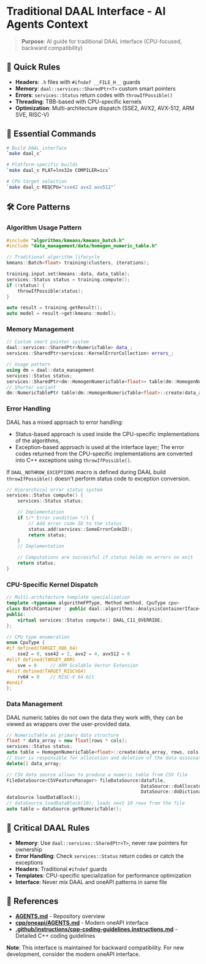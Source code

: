 # Traditional DAAL Interface - AI Agents Context

> **Purpose**: AI guide for traditional DAAL interface (CPU-focused, backward compatibility)

## 🎯 Quick Rules

- **Headers**: `.h` files with `#ifndef __FILE_H__` guards
- **Memory**: `daal::services::SharedPtr<T>` custom smart pointers
- **Errors**: `services::Status` return codes with `throwIfPossible()`
- **Threading**: TBB-based with CPU-specific kernels
- **Optimization**: Multi-architecture dispatch (SSE2, AVX2, AVX-512, ARM SVE, RISC-V)

## 🚀 Essential Commands

```bash
# Build DAAL interface
`make daal_c`

# Platform-specific builds
`make daal_c PLAT=lnx32e COMPILER=icx`

# CPU target selection
`make daal_c REQCPU="sse42 avx2 avx512"`
```

## 🛠️ Core Patterns

### Algorithm Usage Pattern
```cpp
#include "algorithms/kmeans/kmeans_batch.h"
#include "data_management/data/homogen_numeric_table.h"

// Traditional algorithm lifecycle
kmeans::Batch<float> training(clusters, iterations);

training.input.set(kmeans::data, data_table);
services::Status status = training.compute();
if (!status) {
    throwIfPossible(status);
}

auto result = training.getResult();
auto model = result->get(kmeans::model);
```

### Memory Management
```cpp
// Custom smart pointer system
daal::services::SharedPtr<NumericTable> data_;
services::SharedPtr<services::KernelErrorCollection> errors_;

// Usage pattern
using dm = daal::data_management
services::Status status;
services::SharedPtr<dm::HomogenNumericTable<float>> table(dm::HomogenNumericTable<float>::create(data_array, rows, cols, &status));
// Shorter variant
dm::NumericTablePtr table(dm::HomogenNumericTable<float>::create(data_array, rows, cols, &status));
```

### Error Handling

DAAL has a mixed approach to error handling:
- Status-based approach is used inside the CPU-specific implementations of the algorithms,
- Exception-based approach is used at the interface layer; The error codes returned from the  CPU-specific implementations are converted into C++ exceptions using `throwIfPossible()`.

If `DAAL_NOTHROW_EXCEPTIONS` macro is defined during DAAL build `throwIfPossible()` doesn't perform status code to exception conversion.

```cpp
// Hierarchical error status system
services::Status compute() {
    services::Status status;

    // Implementation
    if (/* Error condition */) {
        // Add error code ID to the status
        status.add(services::SomeErrorCodeID);
        return status;
    }
    // Implementation

    // Computations are successful if status holds no errors on exit
    return status;
}
```

### CPU-Specific Kernel Dispatch
```cpp
// Multi-architecture template specialization
template <typename algorithmFPType, Method method, CpuType cpu>
class BatchContainer : public daal::algorithms::AnalysisContainerIface<batch> {
public:
    virtual services::Status compute() DAAL_C11_OVERRIDE;
};

// CPU type enumeration
enum CpuType {
#if defined(TARGET_X86_64)
    sse2 = 0, sse42 = 2, avx2 = 4, avx512 = 6
#elif defined(TARGET_ARM)
    sve = 0     // ARM Scalable Vector Extension
#elif defined(TARGET_RISCV64)
    rv64 = 0    // RISC-V 64-bit
#endif
};
```

### Data Management

DAAL numeric tables do not own the data they work with, they can be viewed as wrappers over the user-provided data.

```cpp
// NumericTable as primary data structure
float * data_array = new float[rows * cols];
services::Status status;
auto table = HomogenNumericTable<float>::create(data_array, rows, cols, &status);
// User is responsible for allocation and deletion of the data assocoated with numeric tables
delete[] data_array;

// CSV data source allows to produce a numeric table from CSV file
FileDataSource<CSVFeatureManager> fileDataSource(datafile,
                                                 DataSource::doAllocateNumericTable,
                                                 DataSource::doDictionaryFromContext);
dataSource.loadDataBlock();
// dataSource.loadDataBlock(10); loads next 10 rows from the file
auto table = dataSource.getNumericTable();

```

## 🎯 Critical DAAL Rules

- **Memory**: Use `daal::services::SharedPtr<T>`, never raw pointers for ownership
- **Error Handling**: Check `services::Status` return codes or catch the exceptions
- **Headers**: Traditional `#ifndef` guards
- **Templates**: CPU-specific specialization for performance optimization
- **Interface**: Never mix DAAL and oneAPI patterns in same file

## 🔗 References

- **[AGENTS.md](../../AGENTS.md)** - Repository overview
- **[cpp/oneapi/AGENTS.md](../oneapi/AGENTS.md)** - Modern oneAPI interface
- **[.github/instructions/cpp-coding-guidelines.instructions.md](../../.github/instructions/cpp-coding-guidelines.instructions.md)** - Detailed C++ coding guidelines

**Note**: This interface is maintained for backward compatibility. For new development, consider the modern oneAPI interface.
